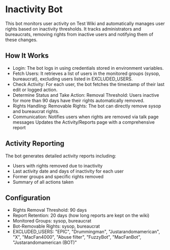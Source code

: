 # Inactivity Bot
This bot monitors user activity on Test Wiki and automatically manages user rights based on inactivity thresholds. It tracks administrators and bureaucrats, removing rights from inactive users and notifying them of these changes.

## How It Works

* Login: The bot logs in using credentials stored in environment variables.
* Fetch Users: It retrieves a list of users in the monitored groups (sysop, bureaucrat), excluding users listed in EXCLUDED_USERS.
* Check Activity: For each user, the bot fetches the timestamp of their last edit or logged action.
* Determine Status and Take Action:
   Removal Threshold: Users inactive for more than 90 days have their rights automatically removed.
* Rights Handling:
   Removable Rights: The bot can directly remove sysop and bureaucrat rights.
* Communication:
   Notifies users when rights are removed via talk page messages
   Updates the Activity/Reports page with a comprehensive report



## Activity Reporting
The bot generates detailed activity reports including:
 * Users with rights removed due to inactivity
 * Last activity date and days of inactivity for each user
 * Former groups and specific rights removed
 * Summary of all actions taken

## Configuration

* Rights Removal Threshold: 90 days
* Report Retention: 20 days (how long reports are kept on the wiki)
* Monitored Groups: sysop, bureaucrat
* Bot-Removable Rights: sysop, bureaucrat
* EXCLUDED_USERS: "EPIC", "Drummingman", "Justarandomamerican", "X", "MacFan4000", "Abuse filter", "FuzzyBot", "MacFanBot", "Justarandomamerican (BOT)"

